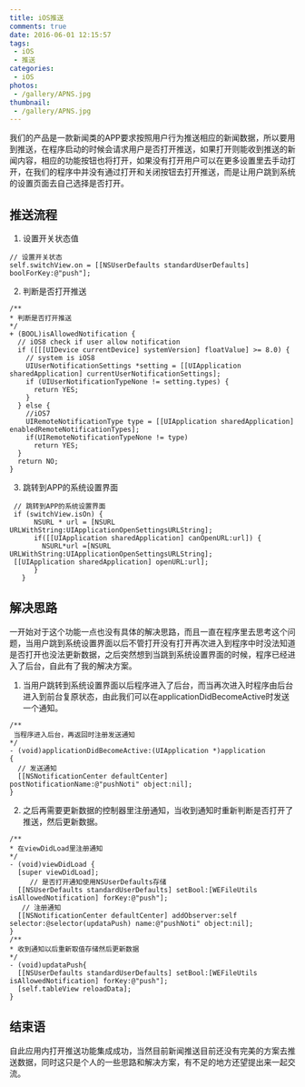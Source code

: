```yaml
---
title: iOS推送
comments: true
date: 2016-06-01 12:15:57
tags:
 - iOS
 - 推送
categories:
 - iOS
photos:
 - /gallery/APNS.jpg
thumbnail:
 - /gallery/APNS.jpg
---
```



我们的产品是一款新闻类的APP要求按照用户行为推送相应的新闻数据，所以要用到推送，在程序启动的时候会请求用户是否打开推送，如果打开则能收到推送的新闻内容，相应的功能按钮也将打开，如果没有打开用户可以在更多设置里去手动打开，在我们的程序中并没有通过打开和关闭按钮去打开推送，而是让用户跳到系统的设置页面去自己选择是否打开。

<!-- more -->

##  推送流程

1. 设置开关状态值

```objc
// 设置开关状态
self.switchView.on = [[NSUserDefaults standardUserDefaults] boolForKey:@"push"];
```

2. 判断是否打开推送

```objc
/**
* 判断是否打开推送
*/
+ (BOOL)isAllowedNotification {
  // iOS8 check if user allow notification
  if ([[[UIDevice currentDevice] systemVersion] floatValue] >= 8.0) {
    // system is iOS8
    UIUserNotificationSettings *setting = [[UIApplication sharedApplication] currentUserNotificationSettings];
    if (UIUserNotificationTypeNone != setting.types) {
      return YES;
    }
  } else {
    //iOS7
    UIRemoteNotificationType type = [[UIApplication sharedApplication] enabledRemoteNotificationTypes];
    if(UIRemoteNotificationTypeNone != type)
      return YES;
  }
  return NO;
}
```

3. 跳转到APP的系统设置界面

```objc
 // 跳转到APP的系统设置界面
 if (switchView.isOn) {
      NSURL * url = [NSURL URLWithString:UIApplicationOpenSettingsURLString];
      if([[UIApplication sharedApplication] canOpenURL:url]) {
        NSURL*url =[NSURL URLWithString:UIApplicationOpenSettingsURLString];     
 [[UIApplication sharedApplication] openURL:url];
      }
   }
   ```
## 解决思路
一开始对于这个功能一点也没有具体的解决思路，而且一直在程序里去思考这个问题，当用户跳到系统设置界面以后不管打开没有打开再次进入到程序中时没法知道是否打开也没法更新数据，之后突然想到当跳到系统设置界面的时候，程序已经进入了后台，自此有了我的解决方案。

1. 当用户跳转到系统设置界面以后程序进入了后台，而当再次进入时程序由后台进入到前台复原状态，由此我们可以在applicationDidBecomeActive时发送一个通知。

```objc
/**
 当程序进入后台，再返回时注册发送通知
*/
- (void)applicationDidBecomeActive:(UIApplication *)application
{
  // 发送通知
  [[NSNotificationCenter defaultCenter] postNotificationName:@"pushNoti" object:nil];
}
```

2. 之后再需要更新数据的控制器里注册通知，当收到通知时重新判断是否打开了推送，然后更新数据。
 
```objc 
/**
* 在viewDidLoad里注册通知
*/
- (void)viewDidLoad {
  [super viewDidLoad];
     // 是否打开通知使用NSUserDefaults存储
  [[NSUserDefaults standardUserDefaults] setBool:[WEFileUtils isAllowedNotification] forKey:@"push"];
   // 注册通知
  [[NSNotificationCenter defaultCenter] addObserver:self selector:@selector(updataPush) name:@"pushNoti" object:nil];
}
/**
* 收到通知以后重新取值存储然后更新数据
*/
- (void)updataPush{
  [[NSUserDefaults standardUserDefaults] setBool:[WEFileUtils isAllowedNotification] forKey:@"push"];
  [self.tableView reloadData];
}
```

## 结束语

自此应用内打开推送功能集成成功，当然目前新闻推送目前还没有完美的方案去推送数据，同时这只是个人的一些思路和解决方案，有不足的地方还望提出来一起交流。


